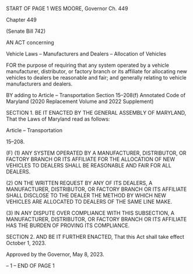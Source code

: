 START OF PAGE 1
WES MOORE, Governor Ch. 449

Chapter 449

(Senate Bill 742)

AN ACT concerning

Vehicle Laws – Manufacturers and Dealers – Allocation of Vehicles

FOR the purpose of requiring that any system operated by a vehicle manufacturer,
distributor, or factory branch or its affiliate for allocating new vehicles to dealers be
reasonable and fair; and generally relating to vehicle manufacturers and dealers.

BY adding to
Article – Transportation
Section 15–208(f)
Annotated Code of Maryland
(2020 Replacement Volume and 2022 Supplement)

SECTION 1. BE IT ENACTED BY THE GENERAL ASSEMBLY OF MARYLAND,
That the Laws of Maryland read as follows:

Article – Transportation

15–208.

(F) (1) ANY SYSTEM OPERATED BY A MANUFACTURER, DISTRIBUTOR, OR
FACTORY BRANCH OR ITS AFFILIATE FOR THE ALLOCATION OF NEW VEHICLES TO
DEALERS SHALL BE REASONABLE AND FAIR FOR ALL DEALERS.

(2) ON THE WRITTEN REQUEST BY ANY OF ITS DEALERS, A
MANUFACTURER, DISTRIBUTOR, OR FACTORY BRANCH OR ITS AFFILIATE SHALL
DISCLOSE TO THE DEALER THE METHOD BY WHICH NEW VEHICLES ARE ALLOCATED
TO DEALERS OF THE SAME LINE MAKE.

(3) IN ANY DISPUTE OVER COMPLIANCE WITH THIS SUBSECTION, A
MANUFACTURER, DISTRIBUTOR, OR FACTORY BRANCH OR ITS AFFILIATE HAS THE
BURDEN OF PROVING ITS COMPLIANCE.

SECTION 2. AND BE IT FURTHER ENACTED, That this Act shall take effect
October 1, 2023.

Approved by the Governor, May 8, 2023.

– 1 –
END OF PAGE 1